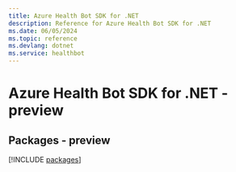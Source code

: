 ```yaml
---
title: Azure Health Bot SDK for .NET
description: Reference for Azure Health Bot SDK for .NET
ms.date: 06/05/2024
ms.topic: reference
ms.devlang: dotnet
ms.service: healthbot
---
```

# Azure Health Bot SDK for .NET - preview
## Packages - preview
[!INCLUDE [packages](health-bot-index.md)]